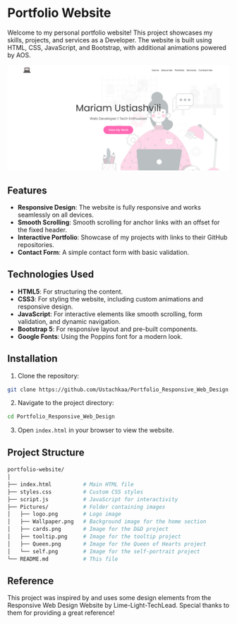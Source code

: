# Portfolio Website

Welcome to my personal portfolio website! This project showcases my skills, projects, and services as a Developer. The website is built using HTML, CSS, JavaScript, and Bootstrap, with additional animations powered by AOS.

![img.png](img.png)

## Features

- **Responsive Design**: The website is fully responsive and works seamlessly on all devices.
- **Smooth Scrolling**: Smooth scrolling for anchor links with an offset for the fixed header.
- **Interactive Portfolio**: Showcase of my projects with links to their GitHub repositories.
- **Contact Form**: A simple contact form with basic validation.

## Technologies Used

- **HTML5**: For structuring the content.
- **CSS3**: For styling the website, including custom animations and responsive design.
- **JavaScript**: For interactive elements like smooth scrolling, form validation, and dynamic navigation.
- **Bootstrap 5**: For responsive layout and pre-built components.
- **Google Fonts**: Using the Poppins font for a modern look.

## Installation

1. Clone the repository:
```bash
git clone https://github.com/Ustachkaa/Portfolio_Responsive_Web_Design.git
```

2. Navigate to the project directory:
```bash
cd Portfolio_Responsive_Web_Design
```

3. Open `index.html` in your browser to view the website.


## Project Structure
```bash
portfolio-website/
│
├── index.html          # Main HTML file
├── styles.css          # Custom CSS styles
├── script.js           # JavaScript for interactivity
├── Pictures/           # Folder containing images
│   ├── logo.png        # Logo image
│   ├── Wallpaper.png   # Background image for the home section
│   ├── cards.png       # Image for the D&D project
│   ├── tooltip.png     # Image for the tooltip project
│   ├── Queen.png       # Image for the Queen of Hearts project
│   └── self.png        # Image for the self-portrait project
└── README.md           # This file
```

## Reference
This project was inspired by and uses some design elements from the Responsive Web Design Website by Lime-Light-TechLead. Special thanks to them for providing a great reference!